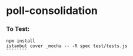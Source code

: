# poll-consolidation

### To Test:

`````````
npm install
istanbul cover _mocha -- -R spec test/tests.js
````````
